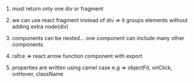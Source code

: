 <!---JSX--->
<!----JavaScript XML---->

1. must return only one div or fragment
2. we can use react fragment instead of div => it groups elements without adding extra node(div)

3. components can be nested... one component can include many other components
4. rafce => react arrow function component with export
5. properties are written using camel case e.g => objectFit, onClick, onHover, className
